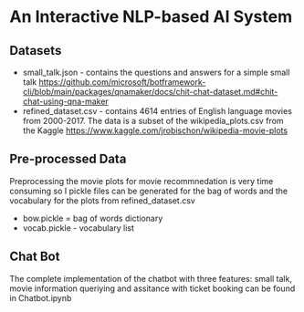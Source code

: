 # An Interactive NLP-based AI System

## Datasets
* small_talk.json - contains the questions and answers for a simple small talk https://github.com/microsoft/botframework-cli/blob/main/packages/qnamaker/docs/chit-chat-dataset.md#chit-chat-using-qna-maker
* refined_dataset.csv - contains 4614 entries of English language movies from 2000-2017. The data is a subset of the wikipedia_plots.csv from the Kaggle https://www.kaggle.com/jrobischon/wikipedia-movie-plots

## Pre-processed Data
Preprocessing the movie plots for movie recommnedation is very time consuming so I pickle files can be generated for the bag of words and the vocabulary for the plots from refined_dataset.csv
* bow.pickle =  bag of words dictionary
* vocab.pickle - vocabulary list

## Chat Bot
The complete implementation of the chatbot with three features: small talk, movie information queriying and assitance with ticket booking can be found in Chatbot.ipynb
